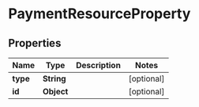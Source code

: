 

# PaymentResourceProperty


## Properties

| Name | Type | Description | Notes |
|------------ | ------------- | ------------- | -------------|
|**type** | **String** |  |  [optional] |
|**id** | **Object** |  |  [optional] |



